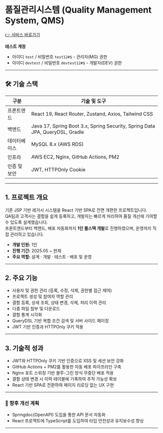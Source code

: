 # 품질관리시스템 (Quality Management System, QMS)

[👉 서비스 바로가기](https://qms.jaemin.app)  

**테스트 계정**  
- 아이디 `test` / 비밀번호 `test12#$` - 관리자(MG) 권한  
- 아이디 `devtest` / 비밀번호 `devtest12#$` - 개발자(DEV) 권한

---

## 🛠️ 기술 스택

| 구분         | 기술 및 도구                                                       |
|--------------|--------------------------------------------------------------------|
| 프론트엔드   | React 19, React Router, Zustand, Axios, Tailwind CSS              |
| 백엔드       | Java 17, Spring Boot 3.x, Spring Security, Spring Data JPA, QueryDSL, Gradle |
| 데이터베이스 | MySQL 8.x (AWS RDS)                                                |
| 인프라       | AWS EC2, Nginx, GitHub Actions, PM2                                |
| 인증 및 보안 | JWT, HTTPOnly Cookie                                               |

---

## 1. 프로젝트 개요

기존 JSP 기반 레거시 시스템을 React 기반 SPA로 전면 개편한 프로젝트입니다.  
QA팀과 고객사는 결함을 쉽게 등록하고, 개발자는 빠르게 처리하여 품질 개선에 기여할 수 있도록 설계했습니다.  
프론트엔드부터 백엔드, 배포 자동화까지 **1인 풀스택 개발**로 진행하였으며, 운영까지 직접 관리하고 있습니다.

- **개발 인원:** 1인  
- **진행 기간:** 2025.05 ~ 현재  
- **주요 역할:** 설계 · 개발 · 테스트 · 배포 및 운영

---

## 2. 주요 기능

- 사용자 및 권한 관리 (등록, 수정, 삭제, 권한별 접근 제어)
- 프로젝트 생성 및 참여자 역할 관리
- 결함 등록, 상세 조회, 상태 변경, 삭제, 처리 이력 관리
- 다중 파일 첨부 및 다운로드
- 결함 통계 시각화 
- QueryDSL 기반 복합 조건 검색 및 서버 사이드 페이징
- JWT 기반 인증과 HTTPOnly 쿠키 적용

---

## 3. 기술적 성과

- JWT와 HTTPOnly 쿠키 기반 인증으로 XSS 및 세션 보안 강화
- GitHub Actions + PM2를 활용한 자동 배포 파이프라인 구축
- Nginx 포트 스위칭 기반 블루-그린 방식 무중단 배포 적용
- 결함 상태 변경 시 이력 테이블에 기록하여 추적 가능성 확보
- React 기반 SPA로 전환하여 페이지 리로딩 없는 UX 구현
---

### 🔄 향후 개선 계획

- Springdoc(OpenAPI) 도입을 통한 API 문서 자동화
- React 프로젝트에 TypeScript를 도입하여 타입 안전성과 유지보수성 향상

---

